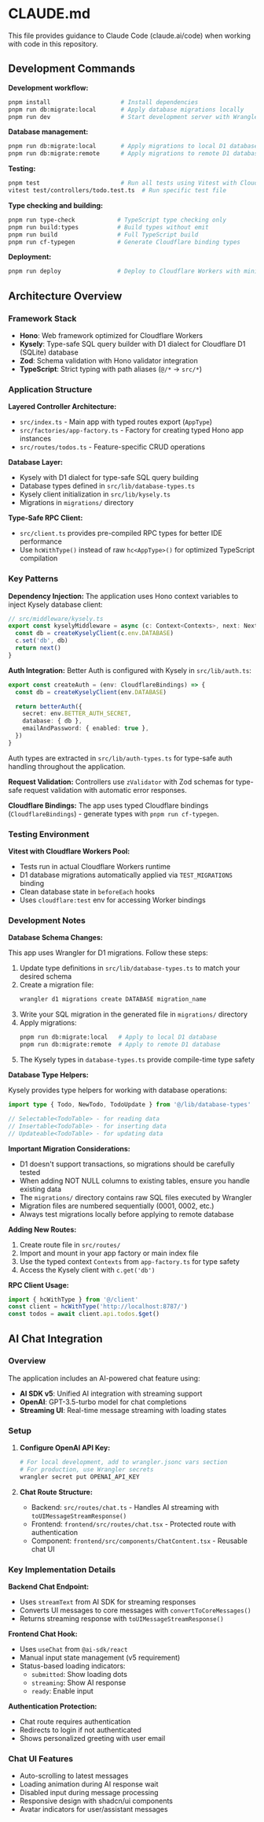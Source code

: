 # CLAUDE.md

This file provides guidance to Claude Code (claude.ai/code) when working with code in this repository.

## Development Commands

**Development workflow:**

```bash
pnpm install                    # Install dependencies
pnpm run db:migrate:local       # Apply database migrations locally
pnpm run dev                    # Start development server with Wrangler
```

**Database management:**

```bash
pnpm run db:migrate:local       # Apply migrations to local D1 database
pnpm run db:migrate:remote      # Apply migrations to remote D1 database
```

**Testing:**

```bash
pnpm test                       # Run all tests using Vitest with Cloudflare Workers pool
vitest test/controllers/todo.test.ts  # Run specific test file
```

**Type checking and building:**

```bash
pnpm run type-check            # TypeScript type checking only
pnpm run build:types           # Build types without emit
pnpm run build                 # Full TypeScript build
pnpm run cf-typegen            # Generate Cloudflare binding types
```

**Deployment:**

```bash
pnpm run deploy                # Deploy to Cloudflare Workers with minification
```

## Architecture Overview

### Framework Stack

- **Hono**: Web framework optimized for Cloudflare Workers
- **Kysely**: Type-safe SQL query builder with D1 dialect for Cloudflare D1 (SQLite) database
- **Zod**: Schema validation with Hono validator integration
- **TypeScript**: Strict typing with path aliases (`@/*` → `src/*`)

### Application Structure

**Layered Controller Architecture:**

- `src/index.ts` - Main app with typed routes export (`AppType`)
- `src/factories/app-factory.ts` - Factory for creating typed Hono app instances
- `src/routes/todos.ts` - Feature-specific CRUD operations

**Database Layer:**

- Kysely with D1 dialect for type-safe SQL query building
- Database types defined in `src/lib/database-types.ts`
- Kysely client initialization in `src/lib/kysely.ts`
- Migrations in `migrations/` directory

**Type-Safe RPC Client:**

- `src/client.ts` provides pre-compiled RPC types for better IDE performance
- Use `hcWithType()` instead of raw `hc<AppType>()` for optimized TypeScript compilation

### Key Patterns

**Dependency Injection:**
The application uses Hono context variables to inject Kysely database client:

```typescript
// src/middleware/kysely.ts
export const kyselyMiddleware = async (c: Context<Contexts>, next: Next) => {
  const db = createKyselyClient(c.env.DATABASE)
  c.set('db', db)
  return next()
}
```

**Auth Integration:**
Better Auth is configured with Kysely in `src/lib/auth.ts`:

```typescript
export const createAuth = (env: CloudflareBindings) => {
  const db = createKyselyClient(env.DATABASE)

  return betterAuth({
    secret: env.BETTER_AUTH_SECRET,
    database: { db },
    emailAndPassword: { enabled: true },
  })
}
```

Auth types are extracted in `src/lib/auth-types.ts` for type-safe auth handling throughout the application.

**Request Validation:**
Controllers use `zValidator` with Zod schemas for type-safe request validation with automatic error responses.

**Cloudflare Bindings:**
The app uses typed Cloudflare bindings (`CloudflareBindings`) - generate types with `pnpm run cf-typegen`.

### Testing Environment

**Vitest with Cloudflare Workers Pool:**

- Tests run in actual Cloudflare Workers runtime
- D1 database migrations automatically applied via `TEST_MIGRATIONS` binding
- Clean database state in `beforeEach` hooks
- Uses `cloudflare:test` env for accessing Worker bindings

### Development Notes

**Database Schema Changes:**

This app uses Wrangler for D1 migrations. Follow these steps:

1. Update type definitions in `src/lib/database-types.ts` to match your desired schema
2. Create a migration file:
   ```bash
   wrangler d1 migrations create DATABASE migration_name
   ```
3. Write your SQL migration in the generated file in `migrations/` directory
4. Apply migrations:
   ```bash
   pnpm run db:migrate:local   # Apply to local D1 database
   pnpm run db:migrate:remote  # Apply to remote D1 database
   ```
5. The Kysely types in `database-types.ts` provide compile-time type safety

**Database Type Helpers:**

Kysely provides type helpers for working with database operations:

```typescript
import type { Todo, NewTodo, TodoUpdate } from '@/lib/database-types'

// Selectable<TodoTable> - for reading data
// Insertable<TodoTable> - for inserting data
// Updateable<TodoTable> - for updating data
```

**Important Migration Considerations:**

- D1 doesn't support transactions, so migrations should be carefully tested
- When adding NOT NULL columns to existing tables, ensure you handle existing data
- The `migrations/` directory contains raw SQL files executed by Wrangler
- Migration files are numbered sequentially (0001, 0002, etc.)
- Always test migrations locally before applying to remote database

**Adding New Routes:**

1. Create route file in `src/routes/`
2. Import and mount in your app factory or main index file
3. Use the typed context `Contexts` from `app-factory.ts` for type safety
4. Access the Kysely client with `c.get('db')`

**RPC Client Usage:**

```typescript
import { hcWithType } from '@/client'
const client = hcWithType('http://localhost:8787/')
const todos = await client.api.todos.$get()
```

## AI Chat Integration

### Overview

The application includes an AI-powered chat feature using:

- **AI SDK v5**: Unified AI integration with streaming support
- **OpenAI**: GPT-3.5-turbo model for chat completions
- **Streaming UI**: Real-time message streaming with loading states

### Setup

1. **Configure OpenAI API Key:**

   ```bash
   # For local development, add to wrangler.jsonc vars section
   # For production, use Wrangler secrets
   wrangler secret put OPENAI_API_KEY
   ```

2. **Chat Route Structure:**
   - Backend: `src/routes/chat.ts` - Handles AI streaming with `toUIMessageStreamResponse()`
   - Frontend: `frontend/src/routes/chat.tsx` - Protected route with authentication
   - Component: `frontend/src/components/ChatContent.tsx` - Reusable chat UI

### Key Implementation Details

**Backend Chat Endpoint:**

- Uses `streamText` from AI SDK for streaming responses
- Converts UI messages to core messages with `convertToCoreMessages()`
- Returns streaming response with `toUIMessageStreamResponse()`

**Frontend Chat Hook:**

- Uses `useChat` from `@ai-sdk/react`
- Manual input state management (v5 requirement)
- Status-based loading indicators:
  - `submitted`: Show loading dots
  - `streaming`: Show AI response
  - `ready`: Enable input

**Authentication Protection:**

- Chat route requires authentication
- Redirects to login if not authenticated
- Shows personalized greeting with user email

### Chat UI Features

- Auto-scrolling to latest messages
- Loading animation during AI response wait
- Disabled input during message processing
- Responsive design with shadcn/ui components
- Avatar indicators for user/assistant messages
